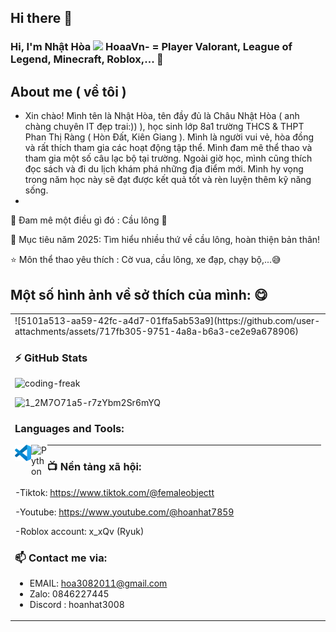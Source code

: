 
## Hi there 👋

<!--
**HoaaVn/HoaaVn** is a ✨ _special_ ✨ repository because its `README.md` (this file) appears on your GitHub profile.

Here are some ideas to get you started:

- 🔭 I’m currently working on ...
- 🌱 I’m currently learning ...
- 👯 I’m looking to collaborate on ...
- 🤔 I’m looking for help with ...
- 💬 Ask me about ...
- 📫 How to reach me: ...
- 😄 Pronouns: ...
- ⚡ Fun fact: ...
-->
### Hi, I'm Nhật Hòa <img src="https://media.giphy.com/media/hvRJCLFzcasrR4ia7z/giphy.gif" width="25px"> HoaaVn- = Player Valorant, League of Legend, Minecraft, Roblox,... 🌻  
## About me ( về tôi )

- Xin chào! Mình tên là Nhật Hòa, tên đầy đủ là Châu Nhật Hòa ( anh chàng chuyên IT đẹp trai:)) ), học sinh lớp 8a1 trường THCS & THPT Phan Thị Ràng ( Hòn Đất, Kiên Giang ). Mình là người vui vẻ, hòa đồng và rất thích tham gia các hoạt động tập thể. Mình đam mê thể thao và tham gia một số câu lạc bộ tại trường. Ngoài giờ học, mình cũng thích đọc sách và đi du lịch khám phá những địa điểm mới. Mình hy vọng trong năm học này sẽ đạt được kết quả tốt và rèn luyện thêm kỹ năng sống.
- 
🔭 Đam mê một điều gì đó : Cầu lông 🏸

💪 Mục tiêu năm 2025: Tìm hiểu nhiều thứ về cầu lông, hoàn thiện bản thân!

⭐ Môn thể thao yêu thích : Cờ vua, cầu lông, xe đạp, chạy bộ,...😅

## Một số hình ảnh về sở thích của mình: 😋
<table>
<tr>
  <td width="48%">
![5101a513-aa59-42fc-a4d7-01ffa5ab53a9](https://github.com/user-attachments/assets/717fb305-9751-4a8a-b6a3-ce2e9a678906)



### :zap: GitHub Stats

![coding-freak](https://github.com/user-attachments/assets/a57613ff-9fde-42d7-a04d-8104aa569058)
  
![1_2M7O71a5-r7zYbm2Sr6mYQ](https://github.com/user-attachments/assets/e8650037-afd4-4edd-978b-1e877df9185a)



### Languages and Tools:
<img align="left" alt="Visual Studio Code" width="26px" src="https://raw.githubusercontent.com/github/explore/80688e429a7d4ef2fca1e82350fe8e3517d3494d/topics/visual-studio-code/visual-studio-code.png" />
<img align="left" alt="Python" width="26px" src="https://upload.wikimedia.org/wikipedia/commons/thumb/0/0a/Python.svg/1200px-Python.svg.png" /> 

---

### 📺 Nền tảng xã hội: 

-Tiktok: https://www.tiktok.com/@femaleobjectt

-Youtube: https://www.youtube.com/@hoanhat7859

-Roblox account: x_xQv (Ryuk)

### 📫 Contact me via:
- EMAIL: hoa3082011@gmail.com
- Zalo: 0846227445
- Discord : hoanhat3008

